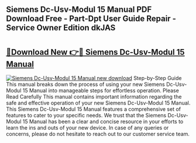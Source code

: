 ## Siemens Dc-Usv-Modul 15 Manual PDF Download Free - Part-Dpt User Guide Repair - Service Owner Edition dkJAS

# <h2><a href="http://cf10986.oget.top/?id=Siemens+Dc-Usv-Modul+15+Manual">🔗Download New 👉🔴 Siemens Dc-Usv-Modul 15 Manual</a></h2>

[![Siemens Dc-Usv-Modul 15 Manual new download](https://i.imgur.com/5g1atiW.png)](http://cf10986.oget.top/?id=Siemens+Dc-Usv-Modul+15+Manual)
Step-by-Step Guide This manual breaks down the process of using your new Siemens Dc-Usv-Modul 15 Manual into manageable steps for effortless operation. Please Read Carefully This manual contains important information regarding the safe and effective operation of your new Siemens Dc-Usv-Modul 15 Manual. This Siemens Dc-Usv-Modul 15 Manual features a comprehensive set of features to cater to your specific needs. We trust that the Siemens Dc-Usv-Modul 15 Manual has been a clear and concise resource in your efforts to learn the ins and outs of your new device. In case of any queries or concerns, please do not hesitate to reach out to our customer service team.
